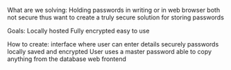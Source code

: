 What are we solving:
Holding passwords in writing or in web browser both not secure thus want to create a truly secure solution for storing passwords

Goals:
Locally hosted
Fully encrypted
easy to use

How to create:
interface where user can enter details securely
passwords locally saved and encrypted
User uses a master password able to copy anything from the database
web frontend
